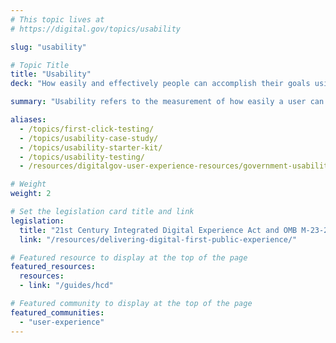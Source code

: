 ```yaml
---
# This topic lives at
# https://digital.gov/topics/usability

slug: "usability"

# Topic Title
title: "Usability"
deck: "How easily and effectively people can accomplish their goals using a product or system, while having a positive experience."

summary: "Usability refers to the measurement of how easily a user can accomplish their goals when using a service. This is usually measured through established research methodologies under the term “usability testing,” which includes success rates and customer satisfaction. Usability is one part of the larger user experience (UX) umbrella. While UX encompasses designing the overall experience of a product, usability focuses on the mechanics of making sure products work as well as possible for the user."

aliases:
  - /topics/first-click-testing/
  - /topics/usability-case-study/
  - /topics/usability-starter-kit/
  - /topics/usability-testing/
  - /resources/digitalgov-user-experience-resources/government-usability-case-studies/

# Weight
weight: 2

# Set the legislation card title and link
legislation:
  title: "21st Century Integrated Digital Experience Act and OMB M-23-22"
  link: "/resources/delivering-digital-first-public-experience/"

# Featured resource to display at the top of the page
featured_resources:
  resources:
  - link: "/guides/hcd"

# Featured community to display at the top of the page
featured_communities:
  - "user-experience"
---
```

